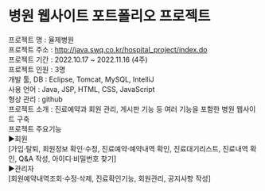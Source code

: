 # 병원 웹사이트 포트폴리오 프로젝트

프로젝트 명 : 율제병원<br/>
프로젝트 주소 : http://java.swq.co.kr/hospital_project/index.do<br/>
프로젝트 기간 : 2022.10.17 ~ 2022.11.16 (4주)<br/>
프로젝트 인원 : 3명<br/>
개발 툴, DB : Eclipse, Tomcat, MySQL, IntelliJ<br/>
사용 언어 : Java, JSP, HTML, CSS, JavaScript<br/>
형상 관리 : github<br/>
프로젝트 소개 : 진료예약과 회원 관리, 게시판 기능 등 여러 기능을 포함한 병원 웹사이트 구축<br/>
프로젝트 주요기능<br/>
▶회원<br/>
 [가입·탈퇴, 회원정보 확인·수정, 진료예약·예약내역 확인, 진료대기리스트, 진료내역 확인, Q&A 작성, 아이디·비밀번호 찾기]<br/>
▶관리자<br/>
 [회원예약내역조회·수정·삭제, 진료확인기능, 회원관리, 공지사항 작성]
